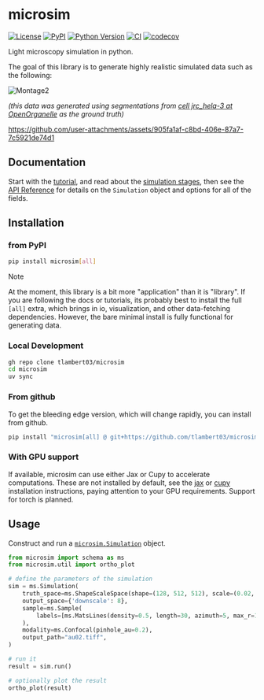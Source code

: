 # microsim

[![License](https://img.shields.io/pypi/l/microsim.svg?color=green)](https://github.com/tlambert03/microsim/raw/main/LICENSE)
[![PyPI](https://img.shields.io/pypi/v/microsim.svg?color=green)](https://pypi.org/project/microsim)
[![Python Version](https://img.shields.io/pypi/pyversions/microsim.svg?color=green)](https://python.org)
[![CI](https://github.com/tlambert03/microsim/actions/workflows/ci.yml/badge.svg)](https://github.com/tlambert03/microsim/actions/workflows/ci.yml)
[![codecov](https://codecov.io/gh/tlambert03/microsim/branch/main/graph/badge.svg)](https://codecov.io/gh/tlambert03/microsim)

Light microscopy simulation in python.

The goal of this library is to generate highly realistic simulated data such as the following:

![Montage2](https://github.com/tlambert03/microsim/assets/1609449/4bc9eb85-b275-4315-b60d-2cb3d003b7f1)

*(this data was generated using segmentations from
[cell jrc_hela-3 at OpenOrganelle](https://openorganelle.janelia.org/datasets/jrc_hela-3) as the ground truth)*

<https://github.com/user-attachments/assets/905fa1af-c8bd-406e-87a7-7c5921de74d1>

## Documentation

Start with the [tutorial](https://www.talleylambert.com/microsim/tutorial/), and read about the
[simulation stages](https://www.talleylambert.com/microsim/stages/), then see the 
[API Reference](<https://tlambert03.github.io/microsim/api/>) for details
on the `Simulation` object and options for all of the fields.

## Installation

### from PyPI

```bash
pip install microsim[all]
```

> [!NOTE]
> At the moment, this library is a bit more "application" than it
> is "library".  If you are following the docs or tutorials, its
> probably best to install the full `[all]` extra, which brings in
> io, visualization, and other data-fetching dependencies.  However,
> the bare minimal install is fully functional for generating data.

### Local Development

```sh
gh repo clone tlambert03/microsim
cd microsim
uv sync
```

### From github

To get the bleeding edge version, which will change rapidly, you can install from github.

```bash
pip install "microsim[all] @ git+https://github.com/tlambert03/microsim"
```

### With GPU support

If available, microsim can use either Jax or Cupy to accelerate computations.
These are not installed by default, see the
[jax](https://jax.readthedocs.io/en/latest/installation.html)
or [cupy](https://docs.cupy.dev/en/stable/install.html) installation instructions,
paying attention to your GPU requirements.  Support for torch is planned.

## Usage

Construct and run a
[`microsim.Simulation`](https://www.talleylambert.com/microsim/api/#microsim.schema.simulation.Simulation)
object.

```python
from microsim import schema as ms
from microsim.util import ortho_plot

# define the parameters of the simulation
sim = ms.Simulation(
    truth_space=ms.ShapeScaleSpace(shape=(128, 512, 512), scale=(0.02, 0.01, 0.01)),
    output_space={'downscale': 8},
    sample=ms.Sample(
        labels=[ms.MatsLines(density=0.5, length=30, azimuth=5, max_r=1)]
    ),
    modality=ms.Confocal(pinhole_au=0.2),
    output_path="au02.tiff",
)

# run it
result = sim.run()

# optionally plot the result
ortho_plot(result)
```
